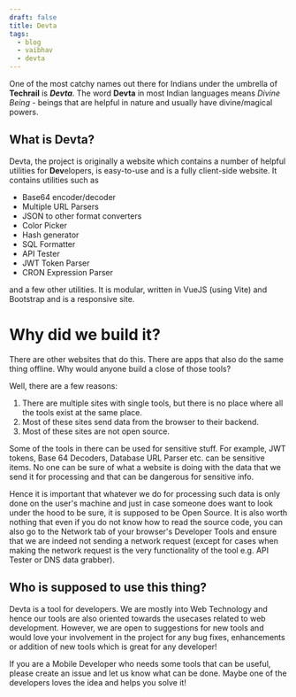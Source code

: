 ```yaml
---
draft: false
title: Devta
tags:
  - blog
  - vaibhav
  - devta
---
```

One of the most catchy names out there for Indians under the umbrella of **Techrail** is _**Devta**_. The word **Devta** in most Indian languages means _Divine Being_ - beings that are helpful in nature and usually have divine/magical powers.

## What is Devta?
Devta, the project is originally a website which contains a number of helpful utilities for **Dev**elopers, is easy-to-use and is a fully client-side website. It contains utilities such as 

- Base64 encoder/decoder
- Multiple URL Parsers
- JSON to other format converters
- Color Picker
- Hash generator
- SQL Formatter
- API Tester
- JWT Token Parser
- CRON Expression Parser

and a few other utilities. It is modular, written in VueJS (using Vite) and Bootstrap and is a responsive site.

# Why did we build it?
There are other websites that do this. There are apps that also do the same thing offline. Why would anyone build a close of those tools?

Well, there are a few reasons: 

1. There are multiple sites with single tools, but there is no place where all the tools exist at the same place.
2. Most of these sites send data from the browser to their backend.
3. Most of these sites are not open source.

Some of the tools in there can be used for sensitive stuff. For example, JWT tokens, Base 64 Decoders, Database URL Parser etc. can be sensitive items. No one can be sure of what a website is doing with the data that we send it for processing and that can be dangerous for sensitive info.

Hence it is important that whatever we do for processing such data is only done on the user's machine and just in case someone does want to look under the hood to be sure, it is supposed to be Open Source. It is also worth nothing that even if you do not know how to read the source code, you can also go to the Network tab of your browser's Developer Tools and ensure that we are indeed not sending a network request (except for cases when making the network request is the very functionality of the tool e.g. API Tester or DNS data grabber).

## Who is supposed to use this thing?
Devta is a tool for developers. We are mostly into Web Technology and hence our tools are also oriented towards the usecases related to web development. However, we are open to suggestions for new tools and would love your involvement in the project for any bug fixes, enhancements or addition of new tools which is great for any developer!

If you are a Mobile Developer who needs some tools that can be useful, please create an issue and let us know what can be done. Maybe one of the developers loves the idea and helps you solve it!

